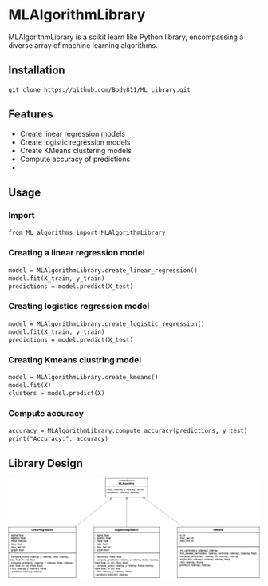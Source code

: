 # MLAlgorithmLibrary

MLAlgorithmLibrary is a scikit learn like Python library, encompassing a diverse array of machine learning algorithms. 

## Installation

```
git clone https://github.com/Body811/ML_Library.git
```
## Features
<ul>
<li>Create linear regression models</li>
<li>Create logistic regression models</li>
<li>Create KMeans clustering models</li>
<li>Compute accuracy of predictions</li>
<li></li>
</ul>

## Usage
### Import
```
from ML_algorithms import MLAlgorithmLibrary
```
### Creating a linear regression model
```
model = MLAlgorithmLibrary.create_linear_regression()
model.fit(X_train, y_train)
predictions = model.predict(X_test)
```
### Creating logistics regression model
```
model = MLAlgorithmLibrary.create_logistic_regression()
model.fit(X_train, y_train)
predictions = model.predict(X_test)
```
### Creating Kmeans clustring model
```
model = MLAlgorithmLibrary.create_kmeans()
model.fit(X)
clusters = model.predict(X)
```
### Compute accuracy
```
accuracy = MLAlgorithmLibrary.compute_accuracy(predictions, y_test)
print("Accuracy:", accuracy)
```

## Library Design 

![Diagram](ClassDiagram.svg)
